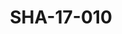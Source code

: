 ---
pid: SHA-17-010
title: SHA-17-010
language: en
original_label: 
rights: Sharhabil Ahmed
location_of_original: Sharhabil Ahmed
photographer_or_studio: Studio Jack Kuwait
scanned_from: photograph 13 by 17.9
_date: '1964'
location: Kuwait
description: 'Abdel Aziz Muhammad Daoud with Kuwaiti singer '
additional_notes: 
permission_display: 'yes'
on_server: 'no'
on_website: 'no'
permalink: /photopages/en/SHA-17-010
layout: photo-page
---